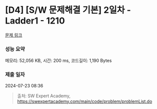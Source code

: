 # [D4] [S/W 문제해결 기본] 2일차 - Ladder1 - 1210 

[문제 링크](https://swexpertacademy.com/main/code/problem/problemDetail.do?contestProbId=AV14ABYKADACFAYh) 

### 성능 요약

메모리: 52,056 KB, 시간: 200 ms, 코드길이: 1,190 Bytes

### 제출 일자

2024-07-23 08:36



> 출처: SW Expert Academy, https://swexpertacademy.com/main/code/problem/problemList.do